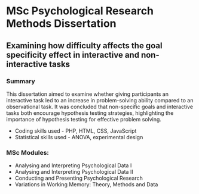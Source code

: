 # MSc Psychological Research Methods Dissertation

## Examining how difficulty affects the goal specificity effect in interactive and non-interactive tasks

### Summary

This dissertation aimed to examine whether giving participants an interactive task led to an increase in problem-solving ability compared to an observational task.  It was concluded that non-specific goals and interactive tasks both encourage hypothesis testing strategies, highlighting the importance of hypothesis testing for effective problem solving.

* Coding skills used - PHP, HTML, CSS, JavaScript
* Statistical skills used - ANOVA, experimental design


### MSc Modules: 
* Analysing and Interpreting Psychological Data I
* Analysing and Interpreting Psychological Data II
* Conducting and Presenting Psychological Research
* Variations in Working Memory: Theory, Methods and Data